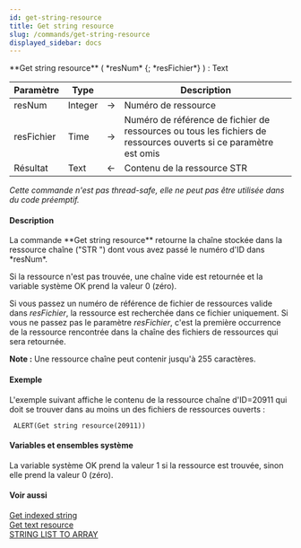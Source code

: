 ```yaml
---
id: get-string-resource
title: Get string resource
slug: /commands/get-string-resource
displayed_sidebar: docs
---
```


<!--REF #_command_.Get string resource.Syntax-->**Get string resource** ( *resNum* {; *resFichier*} ) : Text<!-- END REF-->
<!--REF #_command_.Get string resource.Params-->
| Paramètre | Type |  | Description |
| --- | --- | --- | --- |
| resNum | Integer | &#8594;  | Numéro de ressource |
| resFichier | Time | &#8594;  | Numéro de référence de fichier de ressources ou tous les fichiers de ressources ouverts si ce paramètre est omis |
| Résultat | Text | &#8592; | Contenu de la ressource STR |

<!-- END REF-->

*Cette commande n'est pas thread-safe, elle ne peut pas être utilisée dans du code préemptif.*


#### Description 

<!--REF #_command_.Get string resource.Summary-->La commande **Get string resource** retourne la chaîne stockée dans la ressource chaîne ("STR ") dont vous avez passé le numéro d'ID dans *resNum*.<!-- END REF-->

Si la ressource n'est pas trouvée, une chaîne vide est retournée et la variable système OK prend la valeur 0 (zéro).

Si vous passez un numéro de référence de fichier de ressources valide dans *resFichier*, la ressource est recherchée dans ce fichier uniquement. Si vous ne passez pas le paramètre *resFichier*, c'est la première occurrence de la ressource rencontrée dans la chaîne des fichiers de ressources qui sera retournée. 

**Note :** Une ressource chaîne peut contenir jusqu'à 255 caractères.

#### Exemple 

L'exemple suivant affiche le contenu de la ressource chaîne d'ID=20911 qui doit se trouver dans au moins un des fichiers de ressources ouverts :

```4d
 ALERT(Get string resource(20911))
```

#### Variables et ensembles système 

La variable système OK prend la valeur 1 si la ressource est trouvée, sinon elle prend la valeur 0 (zéro).

#### Voir aussi 

[Get indexed string](get-indexed-string.md)  
[Get text resource](get-text-resource.md)  
[STRING LIST TO ARRAY](string-list-to-array.md)  